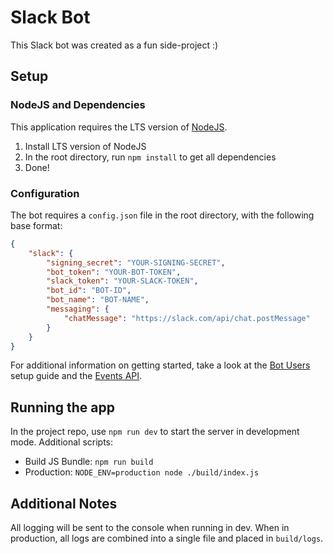 # Slack Bot
This Slack bot was created as a fun side-project :)

## Setup

### NodeJS and Dependencies
This application requires the LTS version of [NodeJS](https://nodejs.org/en/download/).

1. Install LTS version of NodeJS
2. In the root directory, run `npm install` to get all dependencies
3. Done!

### Configuration
The bot requires a `config.json` file in the root directory, with the following base format:

```json
{
    "slack": {
        "signing_secret": "YOUR-SIGNING-SECRET",
        "bot_token": "YOUR-BOT-TOKEN",
        "slack_token": "YOUR-SLACK-TOKEN",
        "bot_id": "BOT-ID",
        "bot_name": "BOT-NAME",
        "messaging": {
            "chatMessage": "https://slack.com/api/chat.postMessage"
        }
    }
}
```
For additional information on getting started, take a look at the [Bot Users](https://api.slack.com/bot-users) setup guide and the [Events API](https://api.slack.com/events-api).

## Running the app
In the project repo, use `npm run dev` to start the server in development mode. 
Additional scripts:
* Build JS Bundle: `npm run build`
* Production: `NODE_ENV=production node ./build/index.js`

## Additional Notes
All logging will be sent to the console when running in dev. When in production, all logs are combined into a single file and placed in `build/logs`.